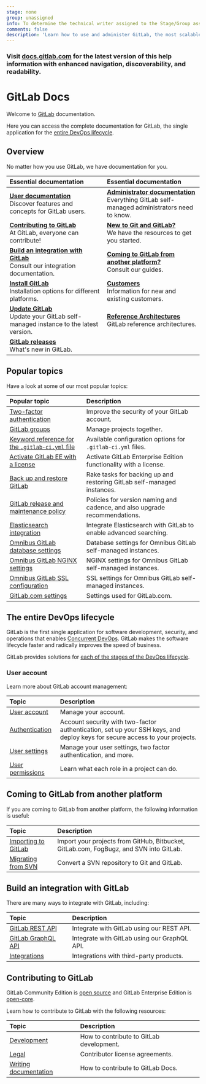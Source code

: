 ```yaml
---
stage: none
group: unassigned
info: To determine the technical writer assigned to the Stage/Group associated with this page, see https://about.gitlab.com/handbook/engineering/ux/technical-writing/#assignments
comments: false
description: 'Learn how to use and administer GitLab, the most scalable Git-based fully integrated platform for software development.'
---
```


<!-- markdownlint-disable MD044 -->
<!-- MD044/proper-names test disabled after this line to make page compatible with markdownlint-cli 0.29.0. -->
<!-- See https://docs.gitlab.com/ee/development/documentation/testing.html#disable-markdownlint-tests -->

<div class="d-none">
  <h3>Visit <a href="https://docs.gitlab.com/ee/">docs.gitlab.com</a> for the latest version
  of this help information with enhanced navigation, discoverability, and readability.</h3>
</div>
<!-- the div above will not display on the docs site but will display on /help -->

<!-- markdownlint-enable MD044 -->

# GitLab Docs

Welcome to [GitLab](https://about.gitlab.com/) documentation.

Here you can access the complete documentation for GitLab, the single application for the
[entire DevOps lifecycle](#the-entire-devops-lifecycle).

## Overview

No matter how you use GitLab, we have documentation for you.

| Essential documentation | Essential documentation |
|:------------------------|:------------------------|
| [**User documentation**](user/index.md)<br>Discover features and concepts for GitLab users.                          | [**Administrator documentation**](administration/index.md)<br/>Everything GitLab self-managed administrators need to know. |
| [**Contributing to GitLab**](#contributing-to-gitlab)<br/>At GitLab, everyone can contribute!                        | [**New to Git and GitLab?**](tutorials/index.md)<br/>We have the resources to get you started. |
| [**Build an integration with GitLab**](#build-an-integration-with-gitlab)<br/>Consult our integration documentation. | [**Coming to GitLab from another platform?**](#coming-to-gitlab-from-another-platform)<br/>Consult our guides. |
| [**Install GitLab**](https://about.gitlab.com/install/)<br/>Installation options for different platforms.            | [**Customers**](subscriptions/index.md)<br/>Information for new and existing customers. |
| [**Update GitLab**](update/index.md)<br/>Update your GitLab self-managed instance to the latest version.            | [**Reference Architectures**](administration/reference_architectures/index.md)<br/>GitLab reference architectures. |
| [**GitLab releases**](https://about.gitlab.com/releases/)<br/>What's new in GitLab.                                  |  |

## Popular topics

Have a look at some of our most popular topics:

| Popular topic                                                                              | Description |
|:-------------------------------------------------------------------------------------------|:------------|
| [Two-factor authentication](user/profile/account/two_factor_authentication.md)             | Improve the security of your GitLab account. |
| [GitLab groups](user/group/index.md)                                                       | Manage projects together. |
| [Keyword reference for the `.gitlab-ci.yml` file](ci/yaml/index.md)                        | Available configuration options for `.gitlab-ci.yml` files. |
| [Activate GitLab EE with a license](user/admin_area/license.md)                            | Activate GitLab Enterprise Edition functionality with a license. |
| [Back up and restore GitLab](raketasks/backup_restore.md)                                  | Rake tasks for backing up and restoring GitLab self-managed instances. |
| [GitLab release and maintenance policy](policy/maintenance.md)                             | Policies for version naming and cadence, and also upgrade recommendations. |
| [Elasticsearch integration](integration/advanced_search/elasticsearch.md)                                  | Integrate Elasticsearch with GitLab to enable advanced searching. |
| [Omnibus GitLab database settings](https://docs.gitlab.com/omnibus/settings/database.html) | Database settings for Omnibus GitLab self-managed instances. |
| [Omnibus GitLab NGINX settings](https://docs.gitlab.com/omnibus/settings/nginx.html)       | NGINX settings for Omnibus GitLab self-managed instances. |
| [Omnibus GitLab SSL configuration](https://docs.gitlab.com/omnibus/settings/ssl.html)      | SSL settings for Omnibus GitLab self-managed instances. |
| [GitLab.com settings](user/gitlab_com/index.md)                                            | Settings used for GitLab.com. |

## The entire DevOps lifecycle

GitLab is the first single application for software development, security,
and operations that enables [Concurrent DevOps](https://about.gitlab.com/topics/concurrent-devops/).
GitLab makes the software lifecycle faster and radically improves the speed of business.

GitLab provides solutions for [each of the stages of the DevOps lifecycle](https://about.gitlab.com/stages-devops-lifecycle/).

### User account

Learn more about GitLab account management:

| Topic                                                      | Description |
|:-----------------------------------------------------------|:------------|
| [User account](user/profile/index.md)                      | Manage your account. |
| [Authentication](topics/authentication/index.md)           | Account security with two-factor authentication, set up your SSH keys, and deploy keys for secure access to your projects. |
| [User settings](user/profile/index.md#access-your-user-settings) | Manage your user settings, two factor authentication, and more. |
| [User permissions](user/permissions.md)                    | Learn what each role in a project can do. |

## Coming to GitLab from another platform

If you are coming to GitLab from another platform, the following information is useful:

| Topic                                               | Description |
|:----------------------------------------------------|:------------|
| [Importing to GitLab](user/project/import/index.md) | Import your projects from GitHub, Bitbucket, GitLab.com, FogBugz, and SVN into GitLab. |
| [Migrating from SVN](user/project/import/svn.md)    | Convert a SVN repository to Git and GitLab. |

## Build an integration with GitLab

There are many ways to integrate with GitLab, including:

| Topic                                      | Description |
|:-------------------------------------------|:------------|
| [GitLab REST API](api/index.md)           | Integrate with GitLab using our REST API. |
| [GitLab GraphQL API](api/graphql/index.md) | Integrate with GitLab using our GraphQL API. |
| [Integrations](integration/index.md)      | Integrations with third-party products. |

## Contributing to GitLab

GitLab Community Edition is [open source](https://gitlab.com/gitlab-org/gitlab-foss/)
and GitLab Enterprise Edition is [open-core](https://gitlab.com/gitlab-org/gitlab/).

Learn how to contribute to GitLab with the following resources:

| Topic                                                       | Description |
|:------------------------------------------------------------|:------------|
| [Development](development/index.md)                        | How to contribute to GitLab development. |
| [Legal](legal/index.md)                                    | Contributor license agreements. |
| [Writing documentation](development/documentation/index.md) | How to contribute to GitLab Docs. |
